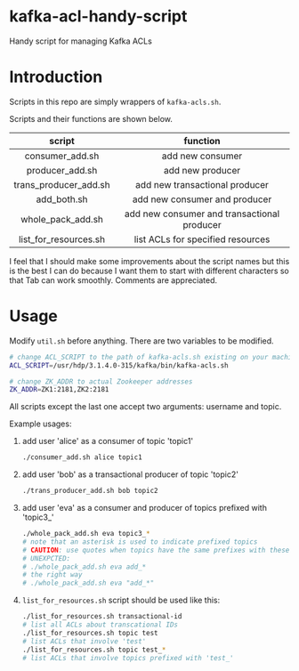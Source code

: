 # kafka-acl-handy-script
Handy script for managing Kafka ACLs

# Introduction

Scripts in this repo are simply wrappers of `kafka-acls.sh`.

Scripts and their functions are shown below.

|        script         |                  function                   |
| :-------------------: | :-----------------------------------------: |
|    consumer_add.sh    |              add new consumer               |
|    producer_add.sh    |              add new producer               |
| trans_producer_add.sh |       add new transactional producer        |
|      add_both.sh      |        add new consumer and producer        |
|   whole_pack_add.sh   | add new consumer and transactional producer |
| list_for_resources.sh |      list ACLs for specified resources      |

I feel that I should make some improvements about the script names but this is the best I can do because I want them to start with different characters so that Tab can work smoothly. Comments are appreciated.

# Usage

Modify `util.sh` before anything. There are two variables to be modified.

```bash
# change ACL_SCRIPT to the path of kafka-acls.sh existing on your machine
ACL_SCRIPT=/usr/hdp/3.1.4.0-315/kafka/bin/kafka-acls.sh

# change ZK_ADDR to actual Zookeeper addresses
ZK_ADDR=ZK1:2181,ZK2:2181
```

All scripts except the last one accept two arguments: username and topic. 

Example usages:

1. add user 'alice' as a consumer of topic 'topic1'

   ```bash
   ./consumer_add.sh alice topic1
   ```

2. add user 'bob' as a transactional producer of topic 'topic2'

   ```bash
   ./trans_producer_add.sh bob topic2
   ```

3. add user 'eva' as a consumer and producer of topics prefixed with 'topic3_'

   ```bash
   ./whole_pack_add.sh eva topic3_*
   # note that an asterisk is used to indicate prefixed topics
   # CAUTION: use quotes when topics have the same prefixes with these script names to avoid path expansion
   # UNEXPCTED:
   # ./whole_pack_add.sh eva add_*
   # the right way
   # ./whole_pack_add.sh eva "add_*"
   ```

4. `list_for_resources.sh` script should be used like this:

   ```bash
   ./list_for_resources.sh transactional-id
   # list all ACLs about transcational IDs
   ./list_for_resources.sh topic test
   # list ACLs that involve 'test'
   ./list_for_resources.sh topic test_*
   # list ACLs that involve topics prefixed with 'test_'
   ```

   

